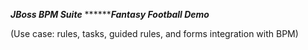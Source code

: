 ***************************************JBoss BPM Suite***************************************
***************************************Fantasy Football Demo*********************************

(Use case: rules, tasks, guided rules, and forms integration with BPM)
